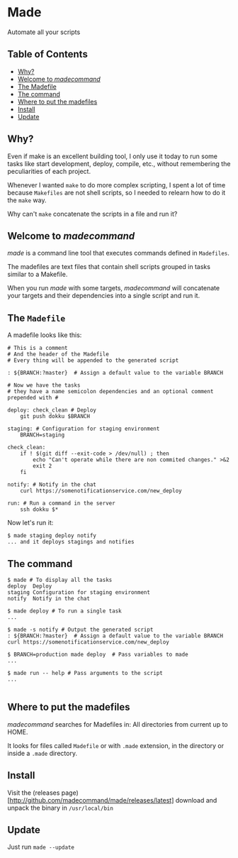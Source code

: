 # Made

Automate all your scripts

## Table of Contents

 * [Why?](#why)
 * [Welcome to <em>madecommand</em>](#welcome-to-madecommand)
 * [The Madefile](#the-madefile)
 * [The command](#the-command)
 * [Where to put the madefiles](#where-to-put-the-madefiles)
 * [Install](#install)
 * [Update](#update)

## Why?

Even if make is an excellent building tool, I only use it today to run some tasks like start development, deploy, compile, etc., without remembering the peculiarities of each project.

Whenever I wanted `make` to do more complex scripting, I spent a lot of time because `Makefiles` are not shell scripts, so I needed to relearn how to do it the `make` way.

Why can't `make` concatenate the scripts in a file and run it?

## Welcome to *madecommand*

*made* is a command line tool that executes commands defined in `Madefiles`.

The madefiles are text files that contain shell scripts grouped in tasks similar to a Makefile.

When you run *made* with some targets, *madecommand* will concatenate your targets and their dependencies into a single script and run it.

## The `Madefile`

A madefile looks like this:

```
# This is a comment
# And the header of the Madefile
# Every thing will be appended to the generated script

: ${BRANCH:?master}  # Assign a default value to the variable BRANCH

# Now we have the tasks
# they have a name semicolon dependencies and an optional comment prepended with #

deploy: check_clean # Deploy 
	git push dokku $BRANCH

staging: # Configuration for staging environment
	BRANCH=staging

check_clean:
	if ! $(git diff --exit-code > /dev/null) ; then
		echo "Can't operate while there are non commited changes." >&2
		exit 2
	fi 
  
notify: # Notify in the chat 
	curl https://somenotificationservice.com/new_deploy
	
run: # Run a command in the server
	ssh dokku $*
```

Now let's run it:

```
$ made staging deploy notify
... and it deploys stagings and notifies
```


## The command

```shell
$ made # To display all the tasks
deploy  Deploy
staging Configuration for staging environment
notify  Notify in the chat

$ made deploy # To run a single task
...

$ made -s notify # Output the generated script
: ${BRANCH:?master}  # Assign a default value to the variable BRANCH
curl https://somenotificationservice.com/new_deploy

$ BRANCH=production made deploy  # Pass variables to made
...

$ made run -- help # Pass arguments to the script
...


```


## Where to put the madefiles

*madecommand* searches for Madefiles in:
All directories from current up to HOME.

It looks for files called `Madefile` or with `.made` extension, in the directory or inside a `.made` directory.

## Install

Visit the (releases page)[http://github.com/madecommand/made/releases/latest] download and unpack the binary in `/usr/local/bin`

## Update

Just run `made --update`




